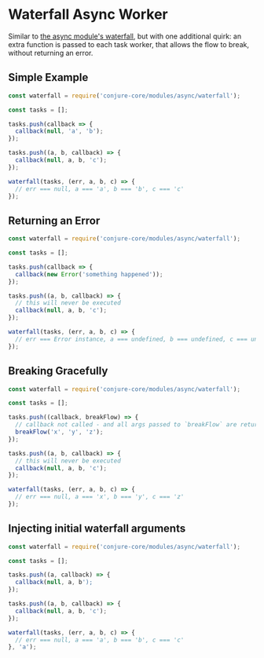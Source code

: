 # Waterfall Async Worker

Similar to [the async module's waterfall](https://caolan.github.io/async/docs.html#waterfall), but with one additional quirk: an extra function is passed to each task worker, that allows the flow to break, without returning an error.

## Simple Example

```js
const waterfall = require('conjure-core/modules/async/waterfall');

const tasks = [];

tasks.push(callback => {
  callback(null, 'a', 'b');
});

tasks.push((a, b, callback) => {
  callback(null, a, b, 'c');
});

waterfall(tasks, (err, a, b, c) => {
  // err === null, a === 'a', b === 'b', c === 'c'
});
```

## Returning an Error

```js
const waterfall = require('conjure-core/modules/async/waterfall');

const tasks = [];

tasks.push(callback => {
  callback(new Error('something happened'));
});

tasks.push((a, b, callback) => {
  // this will never be executed
  callback(null, a, b, 'c');
});

waterfall(tasks, (err, a, b, c) => {
  // err === Error instance, a === undefined, b === undefined, c === undefined
});
```

## Breaking Gracefully

```js
const waterfall = require('conjure-core/modules/async/waterfall');

const tasks = [];

tasks.push((callback, breakFlow) => {
  // callback not called - and all args passed to `breakFlow` are returned to waterfall handler
  breakFlow('x', 'y', 'z');
});

tasks.push((a, b, callback) => {
  // this will never be executed
  callback(null, a, b, 'c');
});

waterfall(tasks, (err, a, b, c) => {
  // err === null, a === 'x', b === 'y', c === 'z'
});
```

## Injecting initial waterfall arguments

```js
const waterfall = require('conjure-core/modules/async/waterfall');

const tasks = [];

tasks.push((a, callback) => {
  callback(null, a, b');
});

tasks.push((a, b, callback) => {
  callback(null, a, b, 'c');
});

waterfall(tasks, (err, a, b, c) => {
  // err === null, a === 'a', b === 'b', c === 'c'
}, 'a');
```
